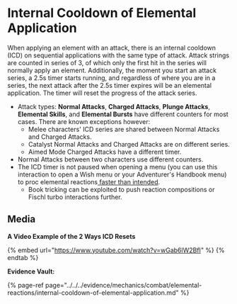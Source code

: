 # Internal Cooldown of Elemental Application

When applying an element with an attack, there is an internal cooldown \(ICD\) on sequential applications with the same type of attack. Attack strings are counted in series of 3, of which only the first hit in the series will normally apply an element. Additionally, the moment you start an attack series, a 2.5s timer starts running, and regardless of where you are in a series, the next attack after the 2.5s timer expires will be an elemental application. The timer will reset the progress of the attack series.

* Attack types: **Normal Attacks**, **Charged Attacks**, **Plunge Attacks**, **Elemental Skills**, and **Elemental Bursts** have different counters for most cases. There are known exceptions however: 
  * Melee characters' ICD series are shared between Normal Attacks and Charged Attacks.
  * Catalyst Normal Attacks and Charged Attacks are on different series.
  * Aimed Mode Charged Attacks have a different timer.
* Normal Attacks between two characters use different counters.
* The ICD timer is not paused when opening a menu \(you can use this interaction to open a Wish menu or your Adventurer's Handbook menu\) to proc elemental reactions[ faster than intended](https://www.youtube.com/watch?v=Tvv3b3DIabs).
  * Book tricking can be exploited to push reaction compositions or Fischl turbo interactions further.

## Media

**A Video Example of the 2 Ways ICD Resets**

{% embed url="https://www.youtube.com/watch?v=wGab6lW2BfI" %} {% endtab %}

**Evidence Vault:**

{% page-ref page="../../../evidence/mechanics/combat/elemental-reactions/internal-cooldown-of-elemental-application.md" %}



